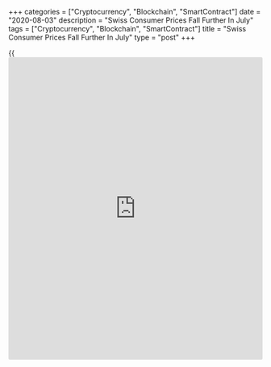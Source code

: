 +++
categories = ["Cryptocurrency", "Blockchain", "SmartContract"]
date = "2020-08-03"
description = "Swiss Consumer Prices Fall Further In July"
tags = ["Cryptocurrency", "Blockchain", "SmartContract"]
title = "Swiss Consumer Prices Fall Further In July"
type = "post"
+++

{{<iframe id="large-banner" src="https://www.bounty.group/#slide=2.0" width="100%" height="600" scrolling="no" style="border: 0px solid rgb(216, 221, 230); border-radius: 3px;">}}

Switzerland's consumer prices declined for the sixth month in a row in
July, though at a softer rate, data from the Federal Statistical Office
showed on Monday.

The consumer price index decreased 0.9 percent year-on-year in July,
following a 1.3 percent decline in June. Economists had expected a 1.1
percent fall.

On a monthly basis, consumer prices fell 0.2 percent in July. Economists
forecast a 0.4 percent decline.

Prices for clothing and footwear, and communication declined in July,
while those for international package holidays and air transport
increased.

The core CPI fell 0.4 percent annually in July and declined 0.2 percent
from the previous month.

The EU measure of harmonized index of consumer prices rose 0.1 percent
monthly in July and declined 1.2 percent from the previous year.

For comments and feedback [contact](https://www.playgroundfx.com/contact/): editorial@rtt[news](https://www.letsplayfx.com/blog/forex-news-website/).com

[Economic News][1]

 **What parts of the world are seeing the best (and worst) economic
performances lately? Click[here][2] to check out our [Econ Scorecard][2]
and find out! See up-to-the-moment [ranking](https://www.playgroundfx.com/blog/crypto-exchange-ranking/)s for the best and worst
performers in [GDP][3], [unemployment rate][4], [inflation][5] and much
more.**

   1. www.rtt[news](https://www.letsplayfx.com/blog/forex-news-website/).com/Content/EconomicNews.aspx
   2. www.rtt[news](https://www.letsplayfx.com/blog/forex-news-website/).com/economic-scorecard/world-rank/industrial-production/highest-performance.aspx
   3. www.rtt[news](https://www.letsplayfx.com/blog/forex-news-website/).com/economic-scorecard/world-rank/GDP/highest-performance.aspx
   4. www.rtt[news](https://www.letsplayfx.com/blog/forex-news-website/).com/economic-scorecard/world-rank/unemployment-rate/lowest-performance.aspx
   5. www.rtt[news](https://www.letsplayfx.com/blog/forex-news-website/).com/economic-scorecard/world-rank/CPI/highest-performance.aspx